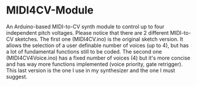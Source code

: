 # MIDI4CV-Module
An Arduino-based MIDI-to-CV synth module to control up to four independent pitch voltages. 
Please notice that there are 2 different MIDI-to-CV sketches. The first one (MIDI4CV.ino) is the original sketch version. It allows the selection of a user definable number of voices (up to 4), but has a lot of fundamental functions still to be coded. The second one (MIDI4CV4Voice.ino) has a fixed number of voices (4) but it's more concise and has way more functions implemented (voice priority, gate retrigger). This last version is the one I use in my synthesizer and the one I must suggest.
